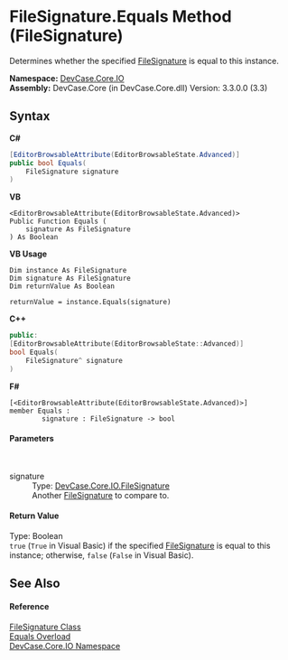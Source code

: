 # FileSignature.Equals Method (FileSignature)
 

Determines whether the specified <a href="T_DevCase_Core_IO_FileSignature">FileSignature</a> is equal to this instance.

**Namespace:**&nbsp;<a href="N_DevCase_Core_IO">DevCase.Core.IO</a><br />**Assembly:**&nbsp;DevCase.Core (in DevCase.Core.dll) Version: 3.3.0.0 (3.3)

## Syntax

**C#**<br />
``` C#
[EditorBrowsableAttribute(EditorBrowsableState.Advanced)]
public bool Equals(
	FileSignature signature
)
```

**VB**<br />
``` VB
<EditorBrowsableAttribute(EditorBrowsableState.Advanced)>
Public Function Equals ( 
	signature As FileSignature
) As Boolean
```

**VB Usage**<br />
``` VB Usage
Dim instance As FileSignature
Dim signature As FileSignature
Dim returnValue As Boolean

returnValue = instance.Equals(signature)
```

**C++**<br />
``` C++
public:
[EditorBrowsableAttribute(EditorBrowsableState::Advanced)]
bool Equals(
	FileSignature^ signature
)
```

**F#**<br />
``` F#
[<EditorBrowsableAttribute(EditorBrowsableState.Advanced)>]
member Equals : 
        signature : FileSignature -> bool 

```


#### Parameters
&nbsp;<dl><dt>signature</dt><dd>Type: <a href="T_DevCase_Core_IO_FileSignature">DevCase.Core.IO.FileSignature</a><br />Another <a href="T_DevCase_Core_IO_FileSignature">FileSignature</a> to compare to.</dd></dl>

#### Return Value
Type: Boolean<br />`true` (`True` in Visual Basic) if the specified <a href="T_DevCase_Core_IO_FileSignature">FileSignature</a> is equal to this instance; otherwise, `false` (`False` in Visual Basic).

## See Also


#### Reference
<a href="T_DevCase_Core_IO_FileSignature">FileSignature Class</a><br /><a href="Overload_DevCase_Core_IO_FileSignature_Equals">Equals Overload</a><br /><a href="N_DevCase_Core_IO">DevCase.Core.IO Namespace</a><br />